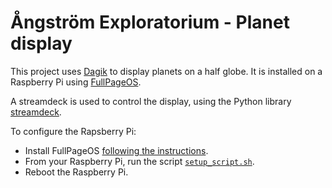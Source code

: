 # Ångström Exploratorium - Planet display

This project uses [Dagik](https://www.dagik.net/) to display planets on a half globe.
It is installed on a Raspberry Pi using [FullPageOS](https://github.com/guysoft/FullPageOS).

A streamdeck is used to control the display, using the Python library [streamdeck](https://github.com/abcminiuser/python-elgato-streamdeck).

To configure the Rapsberry Pi:
- Install FullPageOS [following the instructions](https://github.com/guysoft/FullPageOS?tab=readme-ov-file#how-to-use-it).
- From your Raspberry Pi, run the script [`setup_script.sh`](setup_script.sh).
- Reboot the Raspberry Pi.